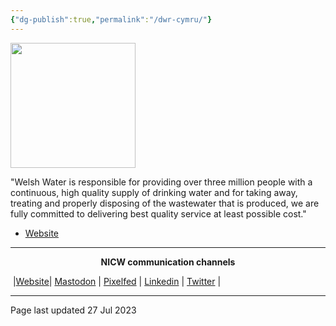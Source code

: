 ```yaml
---
{"dg-publish":true,"permalink":"/dwr-cymru/"}
---
```



<img src="https://corporate.dwrcymru.com/-/media/Project/Images/Brand/Logo/dcww-logo-copy.ashx?h=36&w=140&la=en&hash=BA24FA5606FDECF484A9357CAA13FED4657A5721" height="200">

"Welsh Water is responsible for providing over three million people with a continuous, high quality supply of drinking water and for taking away, treating and properly disposing of the wastewater that is produced, we are fully committed to delivering best quality service at least possible cost."

- [Website](https://corporate.dwrcymru.com/en) 


***
<p style="text-align: center;font-weight:bold";>NICW communication channels</p>

󠁧 |[Website](https://nationalinfrastructurecommission.wales)| [Mastodon](https://toot.wales/@NICW) | [Pixelfed](https://pix.toot.wales/NICW) | [Linkedin](https://www.linkedin.com/company/26268509/) | [Twitter](https://twitter.com/InfraCommCymru) |
***
Page last updated 27 Jul 2023